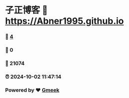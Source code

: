 # 子正博客 :link: https://Abner1995.github.io 
### :page_facing_up: [4](https://Abner1995.github.io/tag.html) 
### :speech_balloon: 0 
### :hibiscus: 21074 
### :alarm_clock: 2024-10-02 11:47:14 
### Powered by :heart: [Gmeek](https://github.com/Meekdai/Gmeek)
